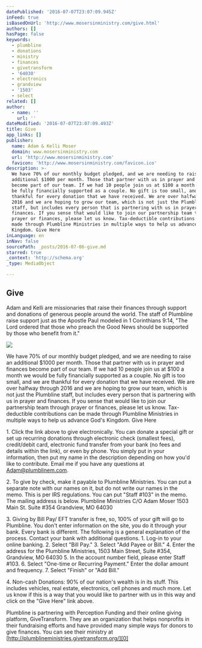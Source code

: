 ```yaml
---
datePublished: '2016-07-07T23:07:09.945Z'
inFeed: true
isBasedOnUrl: 'http://www.mosersinministry.com/give.html'
authors: []
hasPage: false
keywords:
  - plumbline
  - donations
  - ministry
  - finances
  - givetransform
  - '64030'
  - electronics
  - grandview
  - '1503'
  - select
related: []
author:
  - name: ''
    url: ''
dateModified: '2016-07-07T23:07:09.493Z'
title: Give
app_links: []
publisher:
  name: Adam & Kelli Moser
  domain: www.mosersinministry.com
  url: 'http://www.mosersinministry.com'
  favicon: 'http://www.mosersinministry.com/favicon.ico'
description: >-
  We have 70% of our monthly budget pledged, and we are needing to raise an
  additional $1000 per month. Those that partner with us in prayer and finances
  become part of our team. If we had 10 people join us at $100 a month we would
  be fully financially supported as a couple. No gift is too small, and we are
  thankful for every donation that we have received. We are over halfway through
  2016 and we are hoping to grow our team, which is not just the Plumbline
  staff, but includes every person that is partnering with us in prayer and
  finances. If you sense that would like to join our partnership team through
  prayer or finances, please let us know. Tax-deductible contributions can be
  made through Plumbline Ministries in multiple ways to help us advance God’s
  Kingdom. Give Here 
inLanguage: en
inNav: false
sourcePath: _posts/2016-07-06-give.md
starred: true
_context: 'http://schema.org'
_type: MediaObject

---
```

<article style=""><h1>Give</h1><p>Adam and Kelli are missionaries that raise their finances through support and donations of generous people around the world. The staff of Plumbline raise support just as the Apostle Paul modeled in 1 Corinthians 9:14, "The Lord ordered that those who preach the Good News should be supported by those who benefit from it." </p></article>

![](https://s3-us-west-2.amazonaws.com/the-grid-img/p/33d86e0cca4df52600fe19dbcab25ba8c4092b8c.jpg)

We have 70% of our monthly budget pledged, and we are needing to raise an additional $1000 per month. Those that partner with us in prayer and finances become part of our team. If we had 10 people join us at $100 a month we would be fully financially supported as a couple. No gift is too small, and we are thankful for every donation that we have received. We are over halfway through 2016 and we are hoping to grow our team, which is not just the Plumbline staff, but includes every person that is partnering with us in prayer and finances. If you sense that would like to join our partnership team through prayer or finances, please let us know. Tax-deductible contributions can be made through Plumbline Ministries in multiple ways to help us advance God's Kingdom. Give Here 

1\. Click the link above to give electronically. You can donate a special gift or set up recurring donations through electronic check (smallest fees), credit/debit card, electronic fund transfer from your bank (no fees and details within the link), or even by phone. You simply put in your information, then put my name in the description depending on how you'd like to contribute. Email me if you have any questions at Adam@plumblinem.com. 

2\. To give by check, make it payable to Plumbline Ministries. You can put a separate note with our names on it, but do not write our names in the memo. This is per IRS regulations. You can put "Staff \#103" in the memo. The mailing address is below. Plumbline Ministries C/O Adam Moser 1503 Main St. Suite \#354 Grandview, MO 64030 

3\. Giving by Bill Pay/ EFT transfer is free, so, 100% of your gift will go to Plumbline. You don't enter information on the site, you do it through your bank. Every bank is different. The following is a general explanation of the process. Contact your bank with additional questions. 1\. Log-in to your online banking. 2\. Select "Bill Pay." 3\. Select "Add Payee or Bill." 4\. Enter the address for the Plumbline Ministries, 1503 Main Street, Suite \#354, Grandview, MO 64030 5\. In the account number field, please enter Staff \#103\. 6\. Select "One-time or Recurring Payment." Enter the dollar amount and frequency. 7\. Select "Finish" or "Add Bill." 

4\. Non-cash Donations: 90% of our nation's wealth is in its stuff. This includes vehicles, real estate, electronics, cell phones and much more. Let us know if this is a way that you would like to partner with us in this way and click on the "Give Here" link above. 

Plumbline is partnering with Perception Funding and their online giving platform, GiveTransform. They are an organization that helps nonprofits in their fundraising efforts and have provided many simple ways for donors to give finances. You can see their ministry at [http://plumblineministries.givetransform.org/][0]

[0]: http://plumblineministries.givetransform.org/